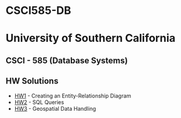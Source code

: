 # CSCI585-DB

# University of Southern California
## CSCI - 585 (Database Systems)
## HW Solutions

- [HW1](HW1/README1.md) - Creating an Entity-Relationship Diagram
- [HW2](HW2/README1.md) - SQL Queries
- [HW3](HW2/README1.md) - Geospatial Data Handling

